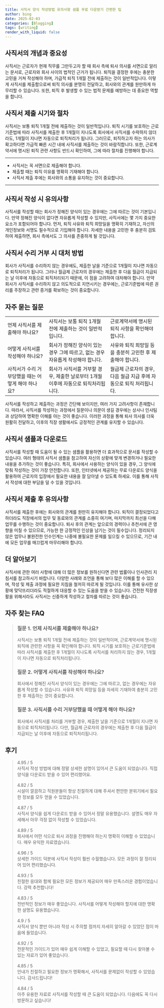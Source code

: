 ```yaml
---
title: 사직서 양식 작성방법 유의사항 샘플 무료 다운받기 간편한 팁
author: bing
date: 2025-02-03
categories: [Blogging]
tags: [writing]
render_with_liquid: false
---
```



<h2 id='사직서의 개념과 중요성'>사직서의 개념과 중요성</h2>

<p>사직서는 근로자가 현재 직무를 그만두고자 할 때 회사 측에 퇴사 의사를 서면으로 알리는 문서로, 근로자와 회사 사이의 법적인 근거가 됩니다. 퇴직을 결정한 후에는 충분한 고민을 거쳐 작성해야 하며, 가급적 퇴직 1개월 전에 제출하는 것이 일반적입니다. 이렇게 사직서를 제출함으로써 퇴직 의사를 분명히 전달하고, 회사와의 관계를 원만하게 마무리할 수 있습니다. 또한, 퇴직 후 발생할 수 있는 법적 문제를 예방하는 데 중요한 역할을 합니다.</p>

<h2 id='사직서 제출 시기와 절차'>사직서 제출 시기와 절차</h2>

<p>사직서는 보통 퇴직 1개월 전에 제출하는 것이 일반적입니다. 퇴직 시기를 보호하는 근로기준법에 따라 사직서를 제출한 후 1개월이 지나도록 회사에서 사직서를 수락하지 않더라도, 1개월이 지나면 자동으로 퇴직처리가 됩니다. 그러므로, 퇴직하고자 하는 의사가 확고하다면 가급적 빠른 시간 내에 사직서를 제출하는 것이 바람직합니다. 또한, 근로계약서에 명시된 퇴직 관련 사항도 반드시 확인하여, 그에 따라 절차를 진행해야 합니다.</p>

<hr />

<ul>
    <li>사직서는 꼭 서면으로 제출해야 합니다.</li>
    <li>제출할 때는 퇴직 이유를 명확히 기재해야 합니다.</li>
    <li>사직서 제출 후에는 회사와의 소통을 유지하는 것이 중요합니다.</li>
</ul>

<hr />

<h2 id='사직서 작성 시 유의사항'>사직서 작성 시 유의사항</h2>

<p>사직서를 작성할 때는 회사가 정해진 양식이 있는 경우에는 그에 따르는 것이 기본입니다. 만약 정해진 양식이 없다면 자유롭게 작성할 수 있지만, 사직서에는 몇 가지 중요한 요소가 포함되어야 합니다. 먼저, 퇴직 사유와 퇴직 희망일을 명확히 기재하고, 자신의 개인정보와 서명도 필수적으로 기입해야 합니다. 자세한 내용을 고민한 후 충분히 검토하여 제출하면, 회사 측에서도 그 의사를 존중하게 될 것입니다.</p>

<h2 id='사직서 수리 거부 시 대처 방법'>사직서 수리 거부 시 대처 방법</h2>

<p>회사가 사직서를 수리하지 않는 경우에도, 제출한 날을 기준으로 1개월이 지나면 자동으로 퇴직처리가 됩니다. 그러나 월급제 근로자의 경우에는 제출한 후 다음 월급이 지급되는 날 이후에 자동으로 퇴직처리되기 때문에, 이 점을 고려하여 대처해야 합니다. 만약 회사가 사직서를 수리하지 않고 의도적으로 지연시키는 경우에는, 근로기준법에 따른 권리를 주장하고 관련 증거를 확보하는 것이 중요합니다.</p>

<h2 id='자주 묻는 질문'>자주 묻는 질문</h2>

<table>
    <tr>
        <td>언제 사직서를 제출해야 하나요?</td>
        <td>사직서는 보통 퇴직 1개월 전에 제출하는 것이 일반적입니다.</td>
        <td>근로계약서에 명시된 퇴직 사항을 확인해야 합니다.</td>
    </tr>
    <tr>
        <td>어떻게 사직서를 작성해야 하나요?</td>
        <td>회사가 정해진 양식이 있는 경우 그에 따르고, 없는 경우 자유롭게 작성해야 합니다.</td>
        <td>사유와 퇴직 희망일 등을 충분히 고민한 후 제출해야 합니다.</td>
    </tr>
    <tr>
        <td>사직서가 수리 거부당했을 때는 어떻게 해야 하나요?</td>
        <td>회사가 사직서를 거부할 경우, 제출한 날로부터 1개월 이후에 자동으로 퇴직처리됩니다.</td>
        <td>월급제 근로자의 경우, 다음 월급 지급 후에 자동으로 퇴직 처리됩니다.</td>
    </tr>
</table>

<p>사직서를 작성하고 제출하는 과정은 간단해 보이지만, 여러 가지 고려사항이 존재합니다. 따라서, 사직서를 작성하는 과정에서 질문이나 의문이 생길 경우에는 상사나 인사팀과 상담하여 명확한 이해를 아는 것이 좋습니다. 이러한 과정을 통해 퇴사 의사를 더욱 원활히 전달하고, 이후의 직장 생활에서도 긍정적인 관계를 유지할 수 있습니다.</p>

<h2 id='사직서 샘플과 다운로드'>사직서 샘플과 다운로드</h2>

<p>사직서를 작성할 때 도움이 될 수 있는 샘플을 활용하면 더 효과적으로 문서를 작성할 수 있습니다. 여러 형태의 사직서 샘플을 참고하여 자신의 상황에 맞게 변경하거나 필요한 내용을 추가하는 것이 좋습니다. 특히, 회사에서 사용하는 양식이 있을 경우, 그 양식에 맞춰 작성하는 것이 가장 안전합니다. 또한, 인터넷에서 제공하는 무료 다운로드 양식을 활용하여 근로자의 입장에서 필요한 내용을 잘 담아낼 수 있도록 하세요. 이를 통해 사직서 작성에 대한 부담을 덜 수 있을 것입니다.</p>

<h2 id='사직서 제출 후 유의사항'>사직서 제출 후 유의사항</h2>

<p>사직서를 제출한 후에는 회사와의 관계를 원만히 유지해야 합니다. 퇴직이 결정되었다고 하더라도 직장에서의 업무 및 동료와의 관계를 소중히 여기며, 마지막까지 최선을 다해 업무를 수행하는 것이 중요합니다. 퇴사 후의 관계는 앞으로의 경력이나 추천서에 큰 영향을 미칠 수 있으므로, 가능한 한 긍정적인 인상을 남기는 것이 필수입니다. 정리되지 않은 업무나 불완전한 인수인계는 나중에 불필요한 문제를 일으킬 수 있으므로, 기간 내에 모든 업무를 매끄럽게 마무리해야 합니다.</p>

<h2 id='더 알아보기'>더 알아보기</h2>

<p>사직서에 관한 여러 사항에 대해 더 많은 정보를 원하신다면 관련 법률이나 인사관리 지침서를 참고하시기 바랍니다. 다양한 사례와 조언을 통해 보다 많은 이해를 할 수 있으며, 작성 및 제출 과정에 필요한 지침을 철저히 따르게 될 것입니다. 이를 통해 유사한 상황에 맞닥뜨리더라도 적절하게 대응할 수 있는 도움을 받을 수 있습니다. 건전한 직장생활을 위해서라도 사직서는 신중하게 작성하고 절차를 따르는 것이 좋습니다.</p>


<h2 id='자주_찾는_FAQ'>자주 찾는 FAQ</h2>
<div itemscope="" itemtype="https://schema.org/FAQPage"> 
<blockquote> 
<div itemscope="" itemprop="mainEntity" itemtype="https://schema.org/Question"> 
<h3 itemprop="name">질문 1. 언제 사직서를 제출해야 하나요?</h3> 
<div itemscope="" itemprop="acceptedAnswer" itemtype="https://schema.org/Answer"> 
<span itemprop="text"> 
<p>사직서는 보통 퇴직 1개월 전에 제출하는 것이 일반적이며, 근로계약서에 명시된 퇴직에 관련한 사항을 꼭 확인해야 합니다. 퇴직 시기를 보호하는 근로기준법에 따라 사직서를 제출한 후 1개월이 지나도록 사직서를 처리하지 않는 경우, 1개월이 지나면 자동으로 퇴직처리됩니다.</p> 
</span> 
</div> 
</div> 

<div itemscope="" itemprop="mainEntity" itemtype="https://schema.org/Question"> 
<h3 itemprop="name">질문 2. 어떻게 사직서를 작성해야 하나요?</h3> 
<div itemscope="" itemprop="acceptedAnswer" itemtype="https://schema.org/Answer"> 
<span itemprop="text"> 
<p>회사에서 정해진 사직서 양식이 있는 경우에는 그에 따르고, 없는 경우에는 자유롭게 작성할 수 있습니다. 사유와 퇴직 희망일 등을 자세히 기재하여 충분히 고민한 후 제출하는 것이 중요합니다.</p> 
</span> 
</div> 
</div> 

<div itemscope="" itemprop="mainEntity" itemtype="https://schema.org/Question"> 
<h3 itemprop="name">질문 3. 사직서를 수리 거부당했을 때 어떻게 해야 하나요?</h3> 
<div itemscope="" itemprop="acceptedAnswer" itemtype="https://schema.org/Answer"> 
<span itemprop="text"> 
<p>회사에서 사직서를 처리를 거부할 경우, 제출한 날을 기준으로 1개월이 지나면 자동으로 퇴직처리됩니다. 다만, 월급제 근로자의 경우에는 제출한 후 다음 월급이 지급되는 날 이후에 자동으로 퇴직처리됩니다.</p> 
</span> 
</div> 
</div> 
</blockquote> 
</div>
<h2 id='후기'>후기</h2>
<div itemscope itemtype="https://schema.org/Product">
  <blockquote>
  <div itemprop="review" itemscope itemtype="https://schema.org/Review">
      <div itemprop="reviewRating" itemscope itemtype="https://schema.org/Rating"> <span itemprop="ratingValue">4.95</span> / <span itemprop="bestRating">5</span> </div>
      <span itemprop="reviewBody">사직서 작성 방법에 대해 정말 상세한 설명이 있어서 큰 도움이 되었습니다. 직접 양식을 다운로드 받을 수 있어 편리했어요.</span>
  </div>
  <br>
  <div itemprop="review" itemscope itemtype="https://schema.org/Review">
      <div itemprop="reviewRating" itemscope itemtype="https://schema.org/Rating"> <span itemprop="ratingValue">4.82</span> / <span itemprop="bestRating">5</span> </div>
      <span itemprop="reviewBody">시설이 깔끔하고 직원분들이 항상 친절하게 대해 주셔서 편안한 분위기에서 필요한 정보를 모두 얻을 수 있었습니다.</span>
  </div>
  <br>
  <div itemprop="review" itemscope itemtype="https://schema.org/Review">
      <div itemprop="reviewRating" itemscope itemtype="https://schema.org/Rating"> <span itemprop="ratingValue">4.87</span> / <span itemprop="bestRating">5</span> </div>
      <span itemprop="reviewBody">사직서 양식을 쉽게 다운로드 받을 수 있어서 정말 유용했습니다. 설명도 매우 자세해서 아무 걱정 없이 작성할 수 있었습니다.</span>
  </div>
  <br>
  <div itemprop="review" itemscope itemtype="https://schema.org/Review">
      <div itemprop="reviewRating" itemscope itemtype="https://schema.org/Rating"> <span itemprop="ratingValue">4.89</span> / <span itemprop="bestRating">5</span> </div>
      <span itemprop="reviewBody">회사에서 어떤 식으로 퇴사 과정을 진행해야 하는지 명확히 이해할 수 있었습니다. 매우 유익한 자료였습니다.</span>
  </div>
  <br>
  <div itemprop="review" itemscope itemtype="https://schema.org/Review">
      <div itemprop="reviewRating" itemscope itemtype="https://schema.org/Rating"> <span itemprop="ratingValue">4.96</span> / <span itemprop="bestRating">5</span> </div>
      <span itemprop="reviewBody">상세한 가이드 덕분에 사직서 작성이 훨씬 수월했습니다. 모든 과정이 잘 정리되어 있어 편리했습니다.</span>
  </div>
  <br>
  <div itemprop="review" itemscope itemtype="https://schema.org/Review">
      <div itemprop="reviewRating" itemscope itemtype="https://schema.org/Rating"> <span itemprop="ratingValue">4.93</span> / <span itemprop="bestRating">5</span> </div>
      <span itemprop="reviewBody">친절한 응대와 함께 필요한 모든 정보가 제공되어 매우 만족스러운 경험이었습니다. 강력 추천합니다!</span>
  </div>
  <br>
  <div itemprop="review" itemscope itemtype="https://schema.org/Review">
      <div itemprop="reviewRating" itemscope itemtype="https://schema.org/Rating"> <span itemprop="ratingValue">4.83</span> / <span itemprop="bestRating">5</span> </div>
      <span itemprop="reviewBody">전반적인 정보가 매우 좋았습니다. 사직서를 어떻게 작성해야 할지에 대한 명확한 설명도 유용했습니다.</span>
  </div>
  <br>
  <div itemprop="review" itemscope itemtype="https://schema.org/Review">
      <div itemprop="reviewRating" itemscope itemtype="https://schema.org/Rating"> <span itemprop="ratingValue">4.9</span> / <span itemprop="bestRating">5</span> </div>
      <span itemprop="reviewBody">사직서 양식 뿐만 아니라 작성 시 주의할 점까지 자세히 알아갈 수 있었던 점이 마음에 들었습니다.</span>
  </div>
  <br>
  <div itemprop="review" itemscope itemtype="https://schema.org/Review">
      <div itemprop="reviewRating" itemscope itemtype="https://schema.org/Rating"> <span itemprop="ratingValue">4.92</span> / <span itemprop="bestRating">5</span> </div>
      <span itemprop="reviewBody">전문적인 가이드가 있어 매우 쉽게 이해할 수 있었고, 필요할 때 다시 찾아볼 수 있는 자료가 있어 좋았습니다.</span>
  </div>
  <br>
  <div itemprop="review" itemscope itemtype="https://schema.org/Review">
      <div itemprop="reviewRating" itemscope itemtype="https://schema.org/Rating"> <span itemprop="ratingValue">4.85</span> / <span itemprop="bestRating">5</span> </div>
      <span itemprop="reviewBody">안내가 친절하고 필요한 정보가 명확해서, 사직서를 문제없이 작성할 수 있었습니다. 감사드립니다!</span>
  </div>
  <br>
  <div itemprop="review" itemscope itemtype="https://schema.org/Review">
      <div itemprop="reviewRating" itemscope itemtype="https://schema.org/Rating"> <span itemprop="ratingValue">4.84</span> / <span itemprop="bestRating">5</span> </div>
      <span itemprop="reviewBody">아주 유용한 자료로 사직서를 작성할 때 큰 도움이 되었습니다. 다음에도 꼭 다시 방문하고 싶습니다!</span>
  </div>
  </blockquote>
</div>
